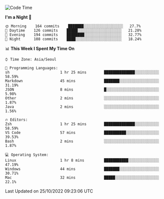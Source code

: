 <!--START_SECTION:waka-->
![Code Time](http://img.shields.io/badge/Code%20Time-1%2C491%20hrs%2040%20mins-blue)

**I'm a Night 🦉** 

```text
🌞 Morning    164 commits    ███████░░░░░░░░░░░░░░░░░░   27.7% 
🌆 Daytime    126 commits    █████░░░░░░░░░░░░░░░░░░░░   21.28% 
🌃 Evening    194 commits    ████████░░░░░░░░░░░░░░░░░   32.77% 
🌙 Night      108 commits    ████░░░░░░░░░░░░░░░░░░░░░   18.24%

```


📊 **This Week I Spent My Time On** 

```text
⌚︎ Time Zone: Asia/Seoul

💬 Programming Languages: 
sh                       1 hr 25 mins        ██████████████░░░░░░░░░░░   58.59% 
Markdown                 45 mins             ███████░░░░░░░░░░░░░░░░░░   31.19% 
JSON                     8 mins              █░░░░░░░░░░░░░░░░░░░░░░░░   5.98% 
Other                    2 mins              ░░░░░░░░░░░░░░░░░░░░░░░░░   1.87% 
Java                     2 mins              ░░░░░░░░░░░░░░░░░░░░░░░░░   1.56%

🔥 Editors: 
Zsh                      1 hr 25 mins        ██████████████░░░░░░░░░░░   58.59% 
VS Code                  57 mins             ██████████░░░░░░░░░░░░░░░   39.53% 
Bash                     2 mins              ░░░░░░░░░░░░░░░░░░░░░░░░░   1.87%

💻 Operating System: 
Linux                    1 hr 8 mins         ███████████░░░░░░░░░░░░░░   47.19% 
Windows                  44 mins             ███████░░░░░░░░░░░░░░░░░░   30.71% 
Mac                      32 mins             █████░░░░░░░░░░░░░░░░░░░░   22.1%

```


 Last Updated on 25/10/2022 09:23:06 UTC
<!--END_SECTION:waka-->
